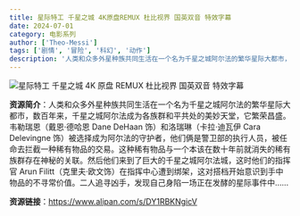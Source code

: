 ```yaml
---
title: 星际特工 千星之城 4K原盘REMUX 杜比视界 国英双音 特效字幕
date: 2024-07-01
category: 电影系列
author: ['Theo-Messi']
tags: ['剧情', '冒险', '科幻', '动作']
description: '人类和众多外星种族共同生活在一个名为千星之城阿尔法的繁华星际大都市，数百年来，千星之城阿尔法成为各族群和平共处的美妙天堂，它繁荣昌盛。韦勒瑞恩（戴恩·德哈恩 Dane DeHaan 饰）和洛瑞琳（卡拉·迪瓦伊 Cara Delevingne 饰）被选择成为阿尔法的守护者，他们俩是警卫部的执行人员，被任命去拦截一种稀有物品的交易。这种稀有物品与一个本该在数十年前就消失的稀有族群存在神秘的关联。然后他们来到了巨大的千星之城阿尔法城，这时他们的指挥官 Arun Filitt（克里夫·欧文饰）在指挥中心遭到绑架，这对搭档开始意识到手中物品的不寻常价值。二人追寻凶手，发现自己身陷一场正在发酵的星际事件中……'
---
```


![星际特工 千星之城 4K 原盘 REMUX 杜比视界 国英双音 特效字幕](https://www.ign.com.cn/sm/t/ign_cn/screenshot/default/blob_9weh.1024.jpg)

**资源简介**：人类和众多外星种族共同生活在一个名为千星之城阿尔法的繁华星际大都市，数百年来，千星之城阿尔法成为各族群和平共处的美妙天堂，它繁荣昌盛。韦勒瑞恩（戴恩·德哈恩 Dane DeHaan 饰）和洛瑞琳（卡拉·迪瓦伊 Cara Delevingne 饰）被选择成为阿尔法的守护者，他们俩是警卫部的执行人员，被任命去拦截一种稀有物品的交易。这种稀有物品与一个本该在数十年前就消失的稀有族群存在神秘的关联。然后他们来到了巨大的千星之城阿尔法城，这时他们的指挥官 Arun Filitt（克里夫·欧文饰）在指挥中心遭到绑架，这对搭档开始意识到手中物品的不寻常价值。二人追寻凶手，发现自己身陷一场正在发酵的星际事件中……

**资源链接**：https://www.alipan.com/s/DY1RBKNgicV
